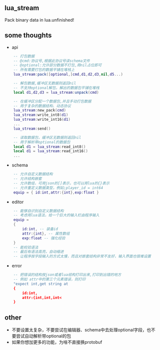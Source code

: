 lua_stream
-----------
Pack binary data in lua.unfinished!

some thoughts
----

* api
```lua
    -- 打包数据
    -- @cmd:协议号,根据此协议号读schema文件
    -- @optional:允许部分数据不打包,用nil占位即可
    -- 所有需要打包的数据平铺在堆栈上
    lua_stream:pack([optional,]cmd,d1,d2,d3,nil,d5...)

    -- 解包数据,缓冲区无数据则返回nil
    -- 不支持optional解包，解出的数据包平铺在堆栈
    local d1,d2,d3 = lua_stream:unpack(cmd)

    -- 在缓冲区分配一个数据包,并且手动打包数据
    -- 用于复杂的数据结构、动态协议
    lua_stream:new_pack(cmd)
    lua_stream:write_int8(d1)
    lua_stream:write_int16(d1)
    ...
    lua_stream:send()

    -- 读取数据包，缓冲区无数据则返回nil
    -- 用于解析带optional的数据包
    local d1 = lua_stream:read_int8()
    local d1 = lua_stream:read_int16()
    ...
```
* schema
```lua
    -- 允许自定义数据结构
    -- 允许结构嵌套
    -- 允许数组，可用json的[]表示，也可以用lua的{}表示
    -- 允许重定义数据类型，例如;player_id = int64
    equip = { id:int,attr:{int},exp:float }
```

* editor
```lua
    -- 能够自识别自定义数据结构
    -- 考虑用lua语法，给一个巨大的输入栏由程序输入
    equip = 
    {
        id:int, -- 装备id
        attr:{int}, -- 属性数组
        exp:float -- 强化经验
    }
    -- 能校验语法
    -- 最后有语法高亮，自动缩进
    -- 让程序按字段输入的方式太慢，而且对嵌套结构非常不友好，输入界面也很难设置
```

* error
```lua
    -- 把错误的结构按json或者lua结构打印出来,打印到出错的地方
    -- 例如 attr中的第三个元素错误，则打印
    "expect int,get string at
    {
        id:int,
        attr:{int,int,int<
    }
```

other
-----

* 不要设置太复杂，不要尝试在编辑器、schema中去处理optional字段，也不要尝试自动解析带optional的包
* 如果你想加更多的功能，为啥不直接换protobuf


